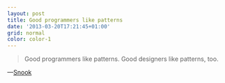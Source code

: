 ```yaml
---
layout: post
title: Good programmers like patterns
date: '2013-03-20T17:21:45+01:00'
grid: normal
color: color-1
---
```


> Good programmers like patterns. Good designers like patterns, too.

—[Snook](https://twitter.com/snookca)
